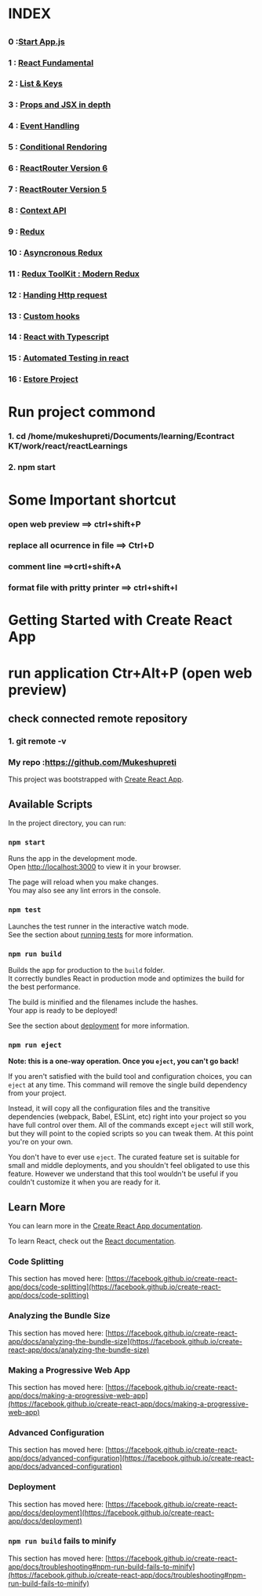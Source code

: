 # INDEX 

##
### 0 :[Start App.js](./../reactLearnings/src/App.js) 
### 1 : [React Fundamental](/src/C1/C1.js)

### 2 : [List & Keys](./../reactLearnings/src/C2/C2.js)

### 3 : [Props and JSX in depth](./../reactLearnings/src/C3/C3.js)

### 4 : [Event Handling](./../reactLearnings/src/C4/C4.js)

### 5 : [Conditional Rendoring](./../reactLearnings/src/C5/C5.js)

### 6 : [ReactRouter Version 6](./../reactLearnings/src/C6/C6.js)

### 7 : [ReactRouter Version 5](./../reactLearnings/src/C7/C7.js)

### 8 : [Context API](./../reactLearnings/src/C8/C8.js)

### 9 : [ Redux](./../reactLearnings/src/C9/C9.js)

### 10 : [Asyncronous Redux](./../reactLearnings/src/C10/C110.js)

### 11 : [Redux ToolKit : Modern Redux ](./../reactLearnings/src/C11/C11.js)

### 12 : [Handing Http request](./../reactLearnings/src/C12/C12.js)

### 13 : [Custom hooks](./../reactLearnings/src/C13/C13.js)

### 14 : [React with Typescript ](./../reactLearnings/src/C14/C14.js)

### 15 : [ Automated Testing in react](./../reactLearnings/src/C15/C15.js)

### 16 : [Estore Project](./../reactLearnings/src/C16/C16.js)

##


# Run project commond
 ### 1. cd /home/mukeshupreti/Documents/learning/Econtract KT/work/react/reactLearnings
### 2. npm start


# Some Important shortcut
### open web preview  ==> ctrl+shift+P
### replace all ocurrence in file  ==> Ctrl+D
### comment line  ==>crtl+shift+A
### format file with pritty printer  ==> ctrl+shift+I


# Getting Started with Create React App

# run application Ctr+Alt+P (open web preview)

## check connected remote repository
### 1. git remote -v

### My repo :https://github.com/Mukeshupreti

This project was bootstrapped with [Create React App](https://github.com/facebook/create-react-app).

## Available Scripts

In the project directory, you can run:

### `npm start`

Runs the app in the development mode.\
Open [http://localhost:3000](http://localhost:3000) to view it in your browser.

The page will reload when you make changes.\
You may also see any lint errors in the console.

### `npm test`

Launches the test runner in the interactive watch mode.\
See the section about [running tests](https://facebook.github.io/create-react-app/docs/running-tests) for more information.

### `npm run build`

Builds the app for production to the `build` folder.\
It correctly bundles React in production mode and optimizes the build for the best performance.

The build is minified and the filenames include the hashes.\
Your app is ready to be deployed!

See the section about [deployment](https://facebook.github.io/create-react-app/docs/deployment) for more information.

### `npm run eject`

**Note: this is a one-way operation. Once you `eject`, you can't go back!**

If you aren't satisfied with the build tool and configuration choices, you can `eject` at any time. This command will remove the single build dependency from your project.

Instead, it will copy all the configuration files and the transitive dependencies (webpack, Babel, ESLint, etc) right into your project so you have full control over them. All of the commands except `eject` will still work, but they will point to the copied scripts so you can tweak them. At this point you're on your own.

You don't have to ever use `eject`. The curated feature set is suitable for small and middle deployments, and you shouldn't feel obligated to use this feature. However we understand that this tool wouldn't be useful if you couldn't customize it when you are ready for it.

## Learn More

You can learn more in the [Create React App documentation](https://facebook.github.io/create-react-app/docs/getting-started).

To learn React, check out the [React documentation](https://reactjs.org/).

### Code Splitting

This section has moved here: [https://facebook.github.io/create-react-app/docs/code-splitting](https://facebook.github.io/create-react-app/docs/code-splitting)

### Analyzing the Bundle Size

This section has moved here: [https://facebook.github.io/create-react-app/docs/analyzing-the-bundle-size](https://facebook.github.io/create-react-app/docs/analyzing-the-bundle-size)

### Making a Progressive Web App

This section has moved here: [https://facebook.github.io/create-react-app/docs/making-a-progressive-web-app](https://facebook.github.io/create-react-app/docs/making-a-progressive-web-app)

### Advanced Configuration

This section has moved here: [https://facebook.github.io/create-react-app/docs/advanced-configuration](https://facebook.github.io/create-react-app/docs/advanced-configuration)

### Deployment

This section has moved here: [https://facebook.github.io/create-react-app/docs/deployment](https://facebook.github.io/create-react-app/docs/deployment)

### `npm run build` fails to minify

This section has moved here: [https://facebook.github.io/create-react-app/docs/troubleshooting#npm-run-build-fails-to-minify](https://facebook.github.io/create-react-app/docs/troubleshooting#npm-run-build-fails-to-minify)
